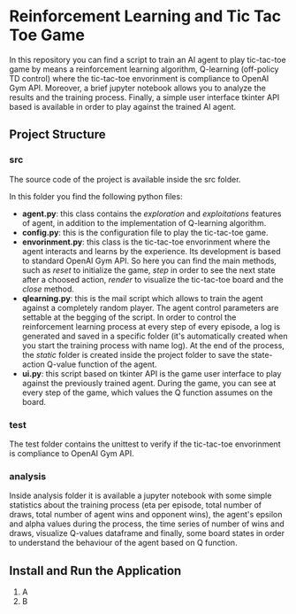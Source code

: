# Reinforcement Learning and Tic Tac Toe Game

In this repository you can find a script to train an AI agent to play tic-tac-toe game by means a reinforcement learning algorithm, Q-learning (off-policy TD control) where the tic-tac-toe envorinment is compliance to OpenAI Gym API. Moreover, a brief jupyter notebook allows you to analyze the results and the training process. Finally, a simple user interface tkinter API based is available in order to play against the trained AI agent.

## Project Structure

### src

The source code of the project is available inside the src folder.

In this folder you find the following python files:
- **agent.py**: this class contains the *exploration* and *exploitations* features of agent, in addition to the implementation of Q-learning algorithm.
- **config.py**: this is the configuration file to play the tic-tac-toe game.
- **envorinment.py**: this class is the tic-tac-toe envorinment where the agent interacts and learns by the experience. Its development is based to standard OpenAI Gym API. So here you can find the main methods, such as *reset* to initialize the game, *step* in order to see the next state after a choosed action, *render* to visualize the tic-tac-toe board and the *close* method.
- **qlearning.py**: this is the mail script which allows to train the agent against a completely random player. The agent control parameters are settable at the begging of the script. In order to control the reinforcement learning process at every step of every episode, a log is generated and saved in a specific folder (it's automatically created when you start the training process with name log). At the end of the process, the *static* folder is created inside the project folder to save the state-action Q-value function of the agent.
- **ui.py**: this script based on tkinter API is the game user interface to play against the previously trained agent. During the game, you can see at every step of the game, which values the Q function assumes on the board. 

### test

The test folder contains the unittest to verify if the tic-tac-toe envorinment is compliance to OpenAI Gym API.

### analysis

Inside analysis folder it is available a jupyter notebook with some simple statistics about the training process (eta per episode, total number of draws, total number of agent wins and opponent wins), the agent's epsilon and alpha values during the process, the time series of number of wins and draws, visualize Q-values dataframe and finally, some board states in order to understand the behaviour of the agent based on Q function.

## Install and Run the Application

1. A
2. B

